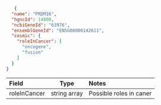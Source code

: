 ```json
   {
  "name": "PRDM16",
  "hgncId": 14000,
  "ncbiGeneId": "63976",
  "ensemblGeneId": "ENSG00000142611",
  "cosmic": {
    "roleInCancer": [
      "oncogene",
      "fusion"
    ]
  }
}
```

| Field        |     Type     | Notes                   |
|:-------------|:------------:|:------------------------|
| roleInCancer | string array | Possible roles in caner |

